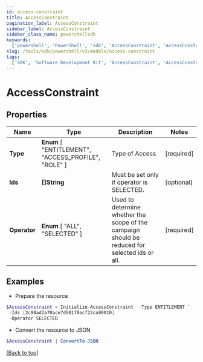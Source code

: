 ```yaml
---
id: access-constraint
title: AccessConstraint
pagination_label: AccessConstraint
sidebar_label: AccessConstraint
sidebar_class_name: powershellsdk
keywords:
  ['powershell', 'PowerShell', 'sdk', 'AccessConstraint', 'AccessConstraint']
slug: /tools/sdk/powershell/v3/models/access-constraint
tags:
  ['SDK', 'Software Development Kit', 'AccessConstraint', 'AccessConstraint']
---
```


# AccessConstraint

## Properties

| Name | Type | Description | Notes |
| --- | --- | --- | --- |
| **Type** | **Enum** [ "ENTITLEMENT", "ACCESS_PROFILE", "ROLE" ] | Type of Access | [required] |
| **Ids** | **[]String** | Must be set only if operator is SELECTED. | [optional] |
| **Operator** | **Enum** [ "ALL", "SELECTED" ] | Used to determine whether the scope of the campaign should be reduced for selected ids or all. | [required] |

## Examples

- Prepare the resource

```powershell
$AccessConstraint = Initialize-AccessConstraint  -Type ENTITLEMENT `
 -Ids [2c90ad2a70ace7d50170acf22ca90010] `
 -Operator SELECTED
```

- Convert the resource to JSON

```powershell
$AccessConstraint | ConvertTo-JSON
```

[[Back to top]](#)
